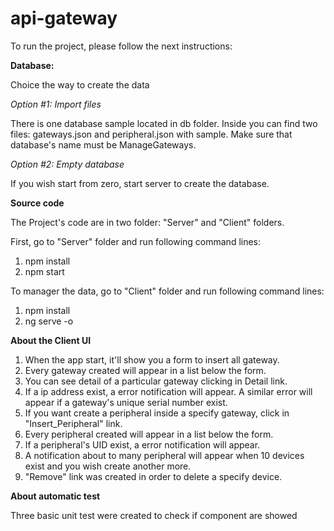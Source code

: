 # api-gateway
To run the project, please follow the next instructions:

**Database:** 

Choice the way to create the data

_Option #1: Import files_

There is one database sample located in db folder. Inside you can find two files: gateways.json and peripheral.json with sample. Make sure that database's name must be ManageGateways.

_Option #2: Empty database_

If you wish start from zero, start server to create the database.  

**Source code**

The Project's code are in two folder: "Server" and "Client" folders. 

First, go to "Server" folder and run following command lines:
1. npm install
2. npm start

To manager the data, go to "Client" folder and run following command lines:
1. npm install
2. ng serve -o

**About the Client UI**

1. When the app start, it'll show you a form to insert all gateway. 
2. Every gateway created will appear in a list below the form.
3. You can see detail of a particular gateway clicking in Detail link.
4. If a ip address exist, a error notification will appear. A similar error will appear if a gateway's unique serial number exist.
5. If you want create a peripheral inside a specify gateway, click in "Insert_Peripheral" link.
6. Every peripheral created will appear in a list below the form.
4. If a peripheral's UID exist, a error notification will appear.
7. A notification about to many peripheral will appear when 10 devices exist and you wish create another more.
8. "Remove" link was created in order to delete a specify device.

**About automatic test**

Three basic unit test were created to check if component are showed